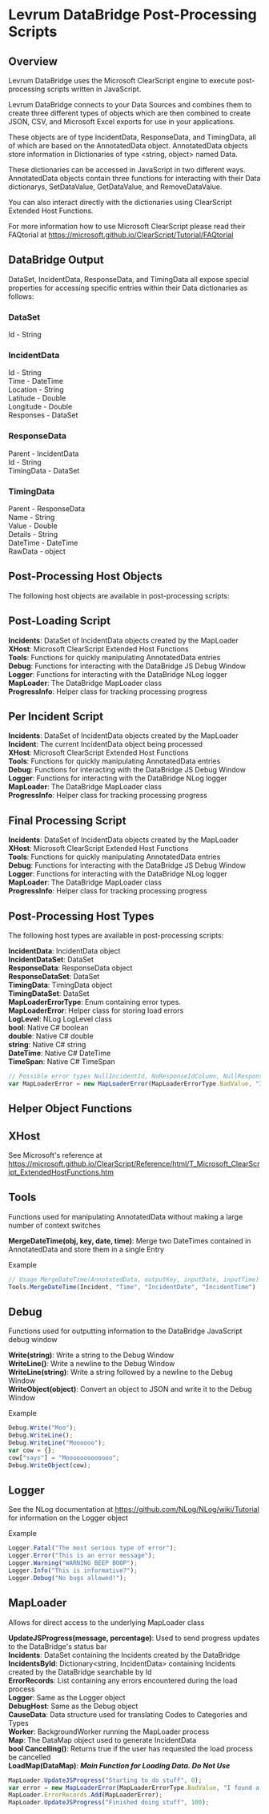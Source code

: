 Levrum DataBridge Post-Processing Scripts
=========================================

## Overview

Levrum DataBridge uses the Microsoft ClearScript engine to execute post-processing scripts written in JavaScript.

Levrum DataBridge connects to your Data Sources and combines them to create three different types of objects which are then combined to create JSON, CSV, and Microsoft Excel exports for use in your applications. 

These objects are of type IncidentData, ResponseData, and TimingData, all of which are based on the AnnotatedData object. AnnotatedData objects store information in Dictionaries of type <string, object> named Data. 

These dictionaries can be accessed in JavaScript in two different ways. AnnotatedData objects contain three functions for interacting with their Data dictionarys, SetDataValue, GetDataValue, and RemoveDataValue. 

You can also interact directly with the dictionaries using ClearScript Extended Host Functions. 

For more information how to use Microsoft ClearScript please read their FAQtorial at https://microsoft.github.io/ClearScript/Tutorial/FAQtorial

## DataBridge Output

DataSet, IncidentData, ResponseData, and TimingData all expose special properties for accessing specific entries within their Data dictionaries as follows:

### DataSet
Id - String

### IncidentData
Id - String  
Time - DateTime  
Location - String  
Latitude - Double  
Longitude - Double  
Responses - DataSet<ResponseData>

### ResponseData
Parent - IncidentData  
Id - String  
TimingData - DataSet<TimingData>  

### TimingData
Parent - ResponseData  
Name - String  
Value - Double  
Details - String  
DateTime - DateTime  
RawData - object  

Post-Processing Host Objects
----------------------------
The following host objects are available in post-processing scripts:

## Post-Loading Script

**Incidents**: DataSet of IncidentData objects created by the MapLoader  
**XHost**: Microsoft ClearScript Extended Host Functions  
**Tools**: Functions for quickly manipulating AnnotatedData entries  
**Debug**: Functions for interacting with the DataBridge JS Debug Window  
**Logger**: Functions for interacting with the DataBridge NLog logger  
**MapLoader**: The DataBridge MapLoader class  
**ProgressInfo**: Helper class for tracking processing progress  

## Per Incident Script

**Incidents**: DataSet of IncidentData objects created by the MapLoader  
**Incident**: The current IncidentData object being processed  
**XHost**: Microsoft ClearScript Extended Host Functions  
**Tools**: Functions for quickly manipulating AnnotatedData entries  
**Debug**: Functions for interacting with the DataBridge JS Debug Window  
**Logger**: Functions for interacting with the DataBridge NLog logger  
**MapLoader**: The DataBridge MapLoader class  
**ProgressInfo**: Helper class for tracking processing progress  

## Final Processing Script

**Incidents**: DataSet of IncidentData objects created by the MapLoader  
**XHost**: Microsoft ClearScript Extended Host Functions  
**Tools**: Functions for quickly manipulating AnnotatedData entries  
**Debug**: Functions for interacting with the DataBridge JS Debug Window  
**Logger**: Functions for interacting with the DataBridge NLog logger  
**MapLoader**: The DataBridge MapLoader class  
**ProgressInfo**: Helper class for tracking processing progress  

Post-Processing Host Types
--------------------------

The following host types are available in post-processing scripts:

**IncidentData**: IncidentData object  
**IncidentDataSet**: DataSet<IncidentData>  
**ResponseData**: ResponseData object  
**ResponseDataSet**: DataSet<ResponseData>  
**TimingData**: TimingData object  
**TimingDataSet**: DataSet<TimingData>  
**MapLoaderErrorType**: Enum containing error types.  
**MapLoaderError**: Helper class for storing load errors  
**LogLevel**: NLog LogLevel class  
**bool**: Native C# boolean  
**double**: Native C# double  
**string**: Native C# string  
**DateTime**: Native C# DateTime  
**TimeSpan**: Native C# TimeSpan  

```javascript
// Possible error types NullIncidentId, NoResponseIdColumn, NullResponseId, NullValue, BadValue, MergeConflict, LoaderException
var MapLoaderError = new MapLoaderError(MapLoaderErrorType.BadValue, "I found a bad value!");
```

Helper Object Functions
-------------------------------------

## XHost

See Microsoft's reference at https://microsoft.github.io/ClearScript/Reference/html/T_Microsoft_ClearScript_ExtendedHostFunctions.htm

## Tools

Functions used for manipulating AnnotatedData without making a large number of context switches

**MergeDateTime(obj, key, date, time)**: Merge two DateTimes contained in AnnotatedData and store them in a single Entry

Example
```javascript
// Usage MergeDateTime(AnnotatedData, outputKey, inputDate, inputTime)
Tools.MergeDateTime(Incident, "Time", "IncidentDate", "IncidentTime")
```

## Debug

Functions used for outputting information to the DataBridge JavaScript debug window

**Write(string)**: Write a string to the Debug Window  
**WriteLine()**: Write a newline to the Debug Window  
**WriteLine(string)**: Write a string followed by a newline to the Debug Window  
**WriteObject(object)**: Convert an object to JSON and write it to the Debug Window  

Example
```javascript
Debug.Write("Moo");
Debug.WriteLine();
Debug.WriteLine("Moooooo");
var cow = {};
cow["says"] = "Mooooooooooooo";
Debug.WriteObject(cow);
```

## Logger

See the NLog documentation at https://github.com/NLog/NLog/wiki/Tutorial for information on the Logger object

Example
```javascript
Logger.Fatal("The most serious type of error");
Logger.Error("This is an error message");
Logger.Warning("WARNING BEEP BOOP");
Logger.Info("This is informative?");
Logger.Debug("No bugs allowed!");
```

## MapLoader

Allows for direct access to the underlying MapLoader class

**UpdateJSProgress(message, percentage)**: Used to send progress updates to the DataBridge's status bar  
**Incidents**: DataSet<IncidentData> containing the Incidents created by the DataBridge  
**IncidentsById**: Dictionary<string, IncidentData> containing Incidents created by the DataBridge searchable by Id  
**ErrorRecords**: List<MapLoaderError> containing any errors encountered during the load process  
**Logger**: Same as the Logger object  
**DebugHost**: Same as the Debug object  
**CauseData**: Data structure used for translating Codes to Categories and Types  
**Worker**: BackgroundWorker running the MapLoader process  
**Map**: The DataMap object used to generate IncidentData  
**bool Cancelling()**: Returns true if the user has requested the load process be cancelled  
**LoadMap(DataMap)**: **_Main Function for Loading Data. Do Not Use_**  


```javascript
MapLoader.UpdateJSProgress("Starting to do stuff", 0);
var error = new MapLoaderError(MapLoaderErrorType.BadValue, "I found a bad value!");
MapLoader.ErrorRecords.Add(MapLoaderError);
MapLoader.UpdateJSProgress("Finished doing stuff", 100);
```